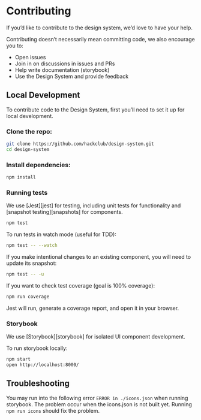 # Contributing

If you’d like to contribute to the design system, we’d love to have your help.

Contributing doesn’t necessarily mean committing code, we also encourage you to:

* Open issues
* Join in on discussions in issues and PRs
* Help write documentation (storybook)
* Use the Design System and provide feedback

## Local Development

To contribute code to the Design System, first you’ll need to set it up for local development.

### Clone the repo:

```sh
git clone https://github.com/hackclub/design-system.git
cd design-system
```

### Install dependencies:

```sh
npm install
```

### Running tests

We use [Jest][jest] for testing, including unit tests for functionality and [snapshot testing][snapshots] for components.

```sh
npm test
```

To run tests in watch mode (useful for TDD):

```sh
npm test -- --watch
```

If you make intentional changes to an existing component, you will need to update its snapshot:

```sh
npm test -- -u
```

If you want to check test coverage (goal is 100% coverage):

```sh
npm run coverage
```

Jest will run, generate a coverage report, and open it in your browser.

### Storybook

We use [Storybook][storybook] for isolated UI component development.

To run storybook locally:

```sh
npm start
open http://localhost:8000/
```

## Troubleshooting

You may run into the following error `ERROR in ./icons.json` when running storybook. The problem occur when the icons.json is not built yet. Running `npm run icons` should fix the problem.
